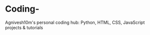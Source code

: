 # Coding-
Agnivesh10m's personal coding hub: Python, HTML, CSS, JavaScript projects &amp; tutorials
